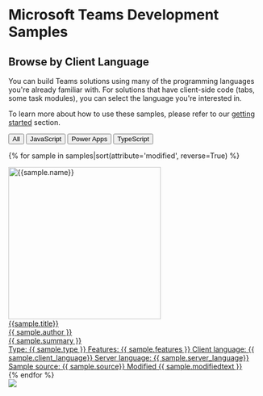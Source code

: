 # Microsoft Teams Development Samples
## Browse by Client Language

You can build Teams solutions using many of the programming languages you're already familiar with. For solutions that have client-side code (tabs, some task modules), you can select the language you're interested in.

To learn more about how to use these samples, please refer to our [getting started](../gettingstarted/index.md) section.

 <div class="well">
  <div class="button-group filters-button-group">
    <button class="button is-checked" data-filter="*">All</button>
    <button class="button" data-filter="[data-facet*='javascript']" title="Browser code written in JavaScript or ECMAScript">JavaScript</button>
    <button class="button" data-filter="[data-facet*='powerapps']" title="Tab(s) created with Power Apps">Power Apps</button>
    <button class="button" data-filter="[data-facet*='typescript']" title="Browser code written in Typescript">TypeScript</button>
  </div>
</div>

<div class="grid">

{% for sample in samples|sort(attribute='modified', reverse=True) %}

<div class="sample-item" data-facet="{{sample.client_language}}" data-modified="{{sample.modified}}" data-title="{{ sample.title }}"  data-thumbnail="{{sample.thumbnail}}">
  <div class="sample">
    <div class="sample-video"><i class="ms-Icon ms-Icon--VideoSolid" aria-hidden="true"></i></div>
    <div class="sample-img">
      <a class="sample-link"
        href="{{sample.url}}"
        title="{{sample.summary}}">
        <picture>
          <img src="../../img/thumbnails/{{ sample.name }}.png" width="302" alt="{{sample.name}}" data-fullsize="{{sample.thumbnail}}" data-orig="../../img/thumbnails/{{ sample.name }}.png"/>
        </picture>
      </a>
    </div>
  </div>
  <a href="{{sample.url}}"
     title="{{ sample.summary }}">
    <div class="sample-activity">
      <div class="name">{{sample.title}}</div>
      <span class="author" title="{{ sample.author }}">{{ sample.author }}</span>
      <div class="summary">{{ sample.summary }}</div>
      <span class="modified">Type: {{ sample.type }}</span>
      <span class="modified">Features: {{ sample.features }}</span>
      <span class="modified">Client language: {{ sample.client_language}}</span>
      <span class="modified">Server language: {{ sample.server_language}}</span>
      <span class="modified">Sample source: {{ sample.source}}</span>
      <span class="modified">Modified {{ sample.modifiedtext }}</span>
    </div>
  </a>

</div>
    {% endfor %}
</div>

<img src="https://telemetry.sharepointpnp.com/teams-dev-samples/docs/samples/client_language" />